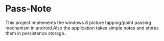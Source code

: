 Pass-Note
=========

This project implements the windows 8 picture tapping/point passing  mechanism in android.Also the application takes simple notes and stores them in persistence storage.
